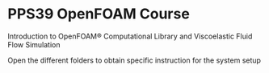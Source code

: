 # PPS39 OpenFOAM Course
Introduction to OpenFOAM® Computational Library and Viscoelastic Fluid Flow Simulation

Open the different folders to obtain specific instruction for the system setup

